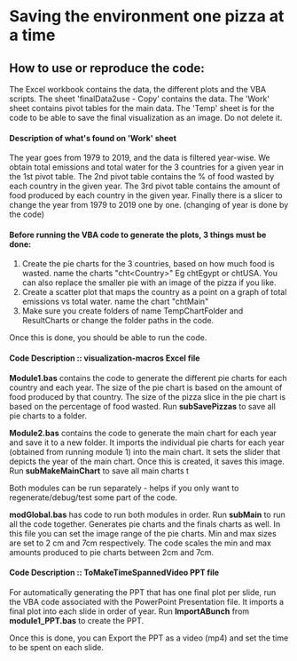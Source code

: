# Saving the environment one pizza at a time



## How to use or reproduce the code:

The Excel workbook contains the data, the different plots and the VBA scripts.
The sheet 'finalData2use - Copy' contains the data.
The 'Work' sheet contains pivot tables for the main data.
The 'Temp' sheet is for the code to be able to save the final visualization as an image. Do not delete it.

#### Description of what's found on 'Work' sheet
The year goes from 1979 to 2019, and the data is filtered year-wise.
We obtain total emissions and total water for the 3 countries for a given year in the 1st pivot table.
The 2nd pivot table contains the % of food wasted by each country in the given year.
The 3rd pivot table contains the amount of food produced by each country in the given year.
Finally there is a slicer to change the year from 1979 to 2019 one by one. (changing of year is done by the code)

#### Before running the VBA code to generate the plots, 3 things must be done:
1) Create the pie charts for the 3 countries, based on how much food is wasted. name the charts "cht\<Country>" Eg chtEgypt or chtUSA. You can also replace the smaller pie with an image of the pizza if you like.
2) Create a scatter plot that maps the country as a point on a graph of total emissions vs total water. name the chart "chtMain"
3) Make sure you create folders of name TempChartFolder and ResultCharts or change the folder paths in the code.

Once this is done, you should be able to run the code.

#### Code Description :: visualization-macros Excel file
**Module1.bas** contains the code to generate the different pie charts for each country and each year. The size of the pie chart is based on the amount of food produced by that country. The size of the pizza slice in the pie chart is based on the percentage of food wasted.
Run **subSavePizzas** to save all pie charts to a folder.

**Module2.bas** contains the code to generate the main chart for each year and save it to a new folder. It imports the individual pie charts for each year (obtained from running module 1) into the main chart. It sets the slider that depicts the year of the main chart. Once this is created, it saves this image. Run **subMakeMainChart** to save all main charts t

Both modules can be run separately - helps if you only want to regenerate/debug/test some part of the code.

**modGlobal.bas** has code to run both modules in order. Run **subMain** to run all the code together. Generates pie charts and the finals charts as well.
In this file you can set the image range of the pie charts. Min and max sizes are set to 2 cm and 7cm respectively. The code scales the min and max amounts produced to pie charts between 2cm and 7cm.

#### Code Description :: ToMakeTimeSpannedVideo PPT file
For automatically generating the PPT that has one final plot per slide, run the VBA code associated with the PowerPoint Presentation file. It imports a final plot into each slide in order of year.
Run **ImportABunch** from **module1_PPT.bas** to create the PPT.

Once this is done, you can Export the PPT as a video (mp4) and set the time to be spent on each slide.
